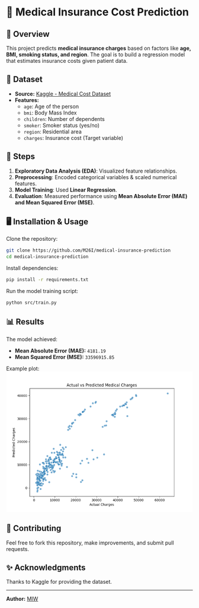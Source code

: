 # 🏥 Medical Insurance Cost Prediction

## 📌 Overview
This project predicts **medical insurance charges** based on factors like **age, BMI, smoking status, and region**. The goal is to build a regression model that estimates insurance costs given patient data.

## 🔧 Dataset
- **Source:** [Kaggle - Medical Cost Dataset](https://www.kaggle.com/datasets/mirichoi0218/insurance)
- **Features:**
  - `age`: Age of the person
  - `bmi`: Body Mass Index
  - `children`: Number of dependents
  - `smoker`: Smoker status (yes/no)
  - `region`: Residential area
  - `charges`: Insurance cost (Target variable)

## 🔧 Steps
1. **Exploratory Data Analysis (EDA)**: Visualized feature relationships.
2. **Preprocessing**: Encoded categorical variables & scaled numerical features.
3. **Model Training**: Used **Linear Regression**.
4. **Evaluation**: Measured performance using **Mean Absolute Error (MAE) and Mean Squared Error (MSE)**.

## 🖥️ Installation & Usage
Clone the repository:
```bash
git clone https://github.com/M26I/medical-insurance-prediction
cd medical-insurance-prediction
```
Install dependencies:
```bash
pip install -r requirements.txt
```
Run the model training script:
```bash
python src/train.py
```

## 📊 Results
The model achieved:
- **Mean Absolute Error (MAE):** `4181.19`
- **Mean Squared Error (MSE):** `33596915.85`

Example plot:
![Actual vs Predicted Charges](reports/actual_vs_predicted.png)


## 🔗 Contributing
Feel free to fork this repository, make improvements, and submit pull requests.

## ✨ Acknowledgments
Thanks to Kaggle for providing the dataset.

---
**Author:** [MIW](https://github.com/M26I)

